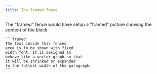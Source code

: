 ```yaml
---
title: The framed fence
---
```


The "framed" fence would have setup a "framed" picture
showing the content of the block.

    ```framed
    The text inside this fenced
    area is to be shown with fixed
    width font. It is designed to 
    behave like a vector graph so that
    it will be shrinked or expanded
    to the fullest width of the paragraph.
    ```

    